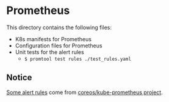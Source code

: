 Prometheus
==========

This directory contains the following files:
- K8s manifests for Prometheus
- Configuration files for Prometheus
- Unit tests for the alert rules
    - `$ promtool test rules ./test_rules.yaml`

Notice
------

[Some alert rules](./kube_prometheus_alert_rules.yaml) come from [coreos/kube-prometheus project](https://github.com/coreos/kube-prometheus).
